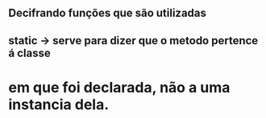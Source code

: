 ## Decifrando funções que são utilizadas

## static -> serve para dizer que o metodo pertence á classe
#            em que foi declarada, não a uma instancia dela.
